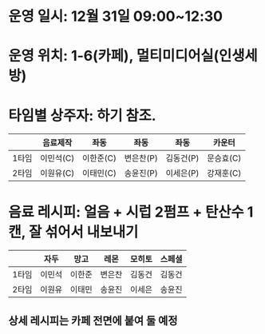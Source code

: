 # 운영 일시: 12월 31일 09:00~12:30

# 운영 위치: 1-6(카페), 멀티미디어실(인생세방)

# 타임별 상주자: 하기 참조.

|     | 음료제작   | 좌동     | 좌동     | 좌동     | 카운터    |
| --- | ------ | ------ | ------ | ------ | ------ |
| 1타임 | 이민석(C) | 이한준(C) | 변은찬(P) | 김동건(P) | 문승효(C) |
| 2타임 | 이원유(C) | 이태민(C) | 송윤진(P) | 이세은(P) | 강재훈(C) |
# 음료 레시피: 얼음 + 시럽 2펌프 + 탄산수 1캔, 잘 섞어서 내보내기


|     | 자두  | 망고  | 레몬  | 모히토 | 스페셜 |
| --- | --- | --- | --- | --- | --- |
| 1타임 | 이민석 | 이한준 | 변은찬 | 김동건 | 김동건 |
| 2타임 | 이원유 | 이태민 | 송윤진 | 이세은 | 송윤진 |
## 상세 레시피는 카페 전면에 붙여 둘 예정
